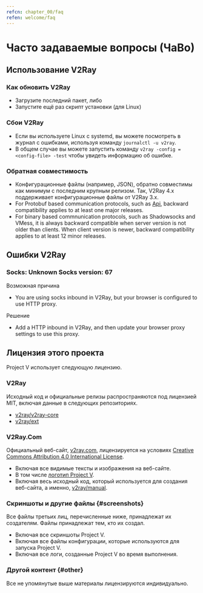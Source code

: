 ```yaml
---
refcn: chapter_00/faq
refen: welcome/faq
---
```


# Часто задаваемые вопросы (ЧаВо)

## Использование V2Ray

### Как обновить V2Ray

* Загрузите последний пакет, либо
* Запустите ещё раз скрипт установки (для Linux)

### Сбои V2Ray

* Если вы используете Linux с systemd, вы можете посмотреть в журнал с ошибками, используя команду `journalctl -u v2ray`.
* В общем случае вы можете запустить команду `v2ray -config =<config-file> -test` чтобы увидеть информацию об ошибке.

### Обратная совместимость

* Конфигурационные файлы (например, JSON), обратно совместимы как минимум с последним крупным релизом. Так, V2Ray 4.x поддерживает конфигурационные файлы от V2Ray 3.x.
* For Protobuf based communication protocols, such as [Api](../api.md), backward compatibility applies to at least one major releases.
* For binary based commnunication protocols, such as Shadowsocks and VMess, it is always backward compatible when server version is not older than clients. When client version is newer, backward compatibility applies to at least 12 minor releases.

## Ошибки V2Ray

### Socks: Unknown Socks version: 67

Возможная причина

* You are using socks inbound in V2Ray, but your browser is configured to use HTTP proxy.

Решение

* Add a HTTP inbound in V2Ray, and then update your browser proxy settings to use this proxy.

## Лицензия этого проекта

Project V использует следующую лицензию.

### V2Ray

Исходный код и официальные релизы распространяются под лицензией MIT, включая данные в следующих репозиториях.

* [v2ray/v2ray-core](https://www.github.com/v2ray/v2ray-core/)
* [v2ray/ext](https://www.github.com/v2ray/ext)

### V2Ray.Com

Официальный веб-сайт, [v2ray.com](https://www.v2ray.com/), лицензируется на условиях [Creative Commons Attribution 4.0 International License](https://creativecommons.org/licenses/by/4.0/).

* Включая все видимые тексты и изображения на веб-сайте.
* В том числе <a href="https://www.v2ray.com/resources/v2ray_1024.png" target="_blank">логотип Project V</a>.
* Включая весь исходный код, который используется для создания веб-сайта, а именно, [v2ray/manual](https://www.github.com/v2ray/manual).

### Скриншоты и другие файлы {#screenshots}

Все файлы третьих лиц, перечисленные ниже, принадлежат их создателям. Файлы принадлежат тем, кто их создал.

* Включая все скриншоты Project V.
* Включая все файлы конфигурации, которые используются для запуска Project V.
* Включая все логи, созданные Project V во время выполнения.

### Другой контент {#other}

Все не упомянутые выше материалы лицензируются индивидуально.